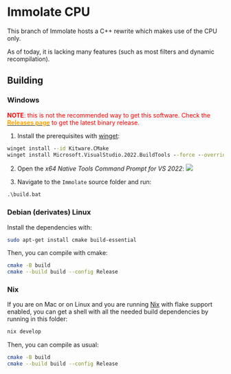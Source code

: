 # Immolate CPU

This branch of Immolate hosts a C++ rewrite which makes use of the CPU only.

As of today, it is lacking many features (such as most filters and dynamic recompilation).

## Building

### Windows


<span style="color: red">**NOTE**: this is not the recommended way to get this software. Check the [<span style="color: orange; font-weight: bold;">Releases page</span>](https://github.com/MathIsFun0/Immolate/releases) to get the latest binary release.</span>

1. Install the prerequisites with [winget](https://winget.run):
```bat
winget install --id Kitware.CMake
winget install Microsoft.VisualStudio.2022.BuildTools --force --override "--wait --passive --add Microsoft.VisualStudio.Workload.VCTools --add Microsoft.VisualStudio.Component.VC.Tools.x86.x64 --add Microsoft.VisualStudio.Component.Windows11SDK.22000"
```
2. Open the _x64 Native Tools Command Prompt for VS 2022_:
![](https://i.sstatic.net/6lSCI.png)

3. Navigate to the `Immolate` source folder and run:
```bat
.\build.bat
```

### Debian (derivates) Linux
Install the dependencies with:
```bash
sudo apt-get install cmake build-essential
```
Then, you can compile with cmake:
```bash
cmake -B build
cmake --build build --config Release
```

### Nix
If you are on Mac or on Linux and you are running [Nix](https://nixos.org/) with flake support enabled, you can get a shell with all the needed build dependencies by running in this folder:
```bash
nix develop
```

Then, you can compile as usual:
```bash
cmake -B build
cmake --build build --config Release
```